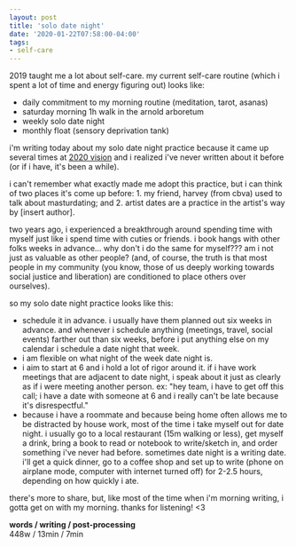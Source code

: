 ```yaml
---
layout: post
title: 'solo date night'
date: '2020-01-22T07:58:00-04:00'
tags:
- self-care
--- 
```


2019 taught me a lot about self-care. my current self-care routine (which i spent a lot of time and energy figuring out) looks like:

* daily commitment to my morning routine (meditation, tarot, asanas)
* saturday morning 1h walk in the arnold arboretum
* weekly solo date night
* monthly float (sensory deprivation tank)

i'm writing today about my solo date night practice because it came up several times at [2020 vision](https://www.2020vision.space/) and i realized i've never written about it before (or if i have, it's been a while). 

i can't remember what exactly made me adopt this practice, but i can think of two places it's come up before: 1. my friend, harvey (from cbva) used to talk about masturdating; and 2. artist dates are a practice in the artist's way by [insert author]. 

two years ago, i experienced a breakthrough around spending time with myself just like i spend time with cuties or friends. i book hangs with other folks weeks in advance... why don't i do the same for myself??? am i not just as valuable as other people? (and, of course, the truth is that most people in my community (you know, those of us deeply working towards social justice and liberation) are conditioned to place others over ourselves). 

so my solo date night practice looks like this: 

* schedule it in advance. i usually have them planned out six weeks in advance. and whenever i schedule anything (meetings, travel, social events) farther out than six weeks, before i put anything else on my calendar i schedule a date night that week. 
* i am flexible on what night of the week date night is. 
* i aim to start at 6 and i hold a lot of rigor around it. if i have work meetings that are adjacent to date night, i speak about it just as clearly as if i were meeting another person. ex: "hey team, i have to get off this call; i have a date with someone at 6 and i really can't be late because it's disrespectful." 
* because i have a roommate and because being home often allows me to be distracted by house work, most of the time i take myself out for date night. i usually go to a local restaurant (15m walking or less), get myself a drink, bring a book to read or notebook to write/sketch in, and order something i've never had before. sometimes date night is a writing date. i'll get a quick dinner, go to a coffee shop and set up to write (phone on airplane mode, computer with internet turned off) for 2-2.5 hours, depending on how quickly i ate. 

there's more to share, but, like most of the time when i'm morning writing, i gotta get on with my morning. thanks for listening! <3

<!-- hyperlink bank -->


<!-- &#042; = asterisk -->
<!-- &#039; = single quote '-->

**words / writing / post-processing**  
448w / 13min / 7min
